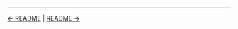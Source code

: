 

<!-- FooterStart -->
---
[← README](../02_09_challenge_tbd/README.md) | [README →](../../ch3_job_workspaces_artifacts__parameters/03_01_using_a_global_build_tool/README.md)
<!-- FooterEnd -->
